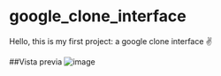 # google_clone_interface
Hello, this is my first project: a google clone interface ✌️

##Vista previa
![image](https://github.com/dnlcrnchvz/google_Danielaceron/assets/137026562/d859943d-c2de-4a1e-b286-89cb1ce4e2db)

